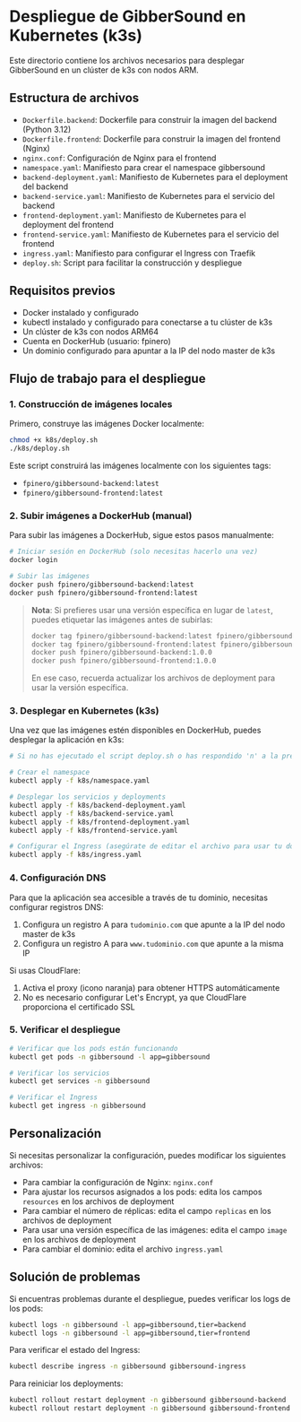 # Despliegue de GibberSound en Kubernetes (k3s)

Este directorio contiene los archivos necesarios para desplegar GibberSound en un clúster de k3s con nodos ARM.

## Estructura de archivos

- `Dockerfile.backend`: Dockerfile para construir la imagen del backend (Python 3.12)
- `Dockerfile.frontend`: Dockerfile para construir la imagen del frontend (Nginx)
- `nginx.conf`: Configuración de Nginx para el frontend
- `namespace.yaml`: Manifiesto para crear el namespace gibbersound
- `backend-deployment.yaml`: Manifiesto de Kubernetes para el deployment del backend
- `backend-service.yaml`: Manifiesto de Kubernetes para el servicio del backend
- `frontend-deployment.yaml`: Manifiesto de Kubernetes para el deployment del frontend
- `frontend-service.yaml`: Manifiesto de Kubernetes para el servicio del frontend
- `ingress.yaml`: Manifiesto para configurar el Ingress con Traefik
- `deploy.sh`: Script para facilitar la construcción y despliegue

## Requisitos previos

- Docker instalado y configurado
- kubectl instalado y configurado para conectarse a tu clúster de k3s
- Un clúster de k3s con nodos ARM64
- Cuenta en DockerHub (usuario: fpinero)
- Un dominio configurado para apuntar a la IP del nodo master de k3s

## Flujo de trabajo para el despliegue

### 1. Construcción de imágenes locales

Primero, construye las imágenes Docker localmente:

```bash
chmod +x k8s/deploy.sh
./k8s/deploy.sh
```

Este script construirá las imágenes localmente con los siguientes tags:
- `fpinero/gibbersound-backend:latest`
- `fpinero/gibbersound-frontend:latest`

### 2. Subir imágenes a DockerHub (manual)

Para subir las imágenes a DockerHub, sigue estos pasos manualmente:

```bash
# Iniciar sesión en DockerHub (solo necesitas hacerlo una vez)
docker login

# Subir las imágenes
docker push fpinero/gibbersound-backend:latest
docker push fpinero/gibbersound-frontend:latest
```

> **Nota**: Si prefieres usar una versión específica en lugar de `latest`, puedes etiquetar las imágenes antes de subirlas:
> ```bash
> docker tag fpinero/gibbersound-backend:latest fpinero/gibbersound-backend:1.0.0
> docker tag fpinero/gibbersound-frontend:latest fpinero/gibbersound-frontend:1.0.0
> docker push fpinero/gibbersound-backend:1.0.0
> docker push fpinero/gibbersound-frontend:1.0.0
> ```
> En ese caso, recuerda actualizar los archivos de deployment para usar la versión específica.

### 3. Desplegar en Kubernetes (k3s)

Una vez que las imágenes estén disponibles en DockerHub, puedes desplegar la aplicación en k3s:

```bash
# Si no has ejecutado el script deploy.sh o has respondido 'n' a la pregunta de despliegue

# Crear el namespace
kubectl apply -f k8s/namespace.yaml

# Desplegar los servicios y deployments
kubectl apply -f k8s/backend-deployment.yaml
kubectl apply -f k8s/backend-service.yaml
kubectl apply -f k8s/frontend-deployment.yaml
kubectl apply -f k8s/frontend-service.yaml

# Configurar el Ingress (asegúrate de editar el archivo para usar tu dominio)
kubectl apply -f k8s/ingress.yaml
```

### 4. Configuración DNS

Para que la aplicación sea accesible a través de tu dominio, necesitas configurar registros DNS:

1. Configura un registro A para `tudominio.com` que apunte a la IP del nodo master de k3s
2. Configura un registro A para `www.tudominio.com` que apunte a la misma IP

Si usas CloudFlare:
1. Activa el proxy (icono naranja) para obtener HTTPS automáticamente
2. No es necesario configurar Let's Encrypt, ya que CloudFlare proporciona el certificado SSL

### 5. Verificar el despliegue

```bash
# Verificar que los pods están funcionando
kubectl get pods -n gibbersound -l app=gibbersound

# Verificar los servicios
kubectl get services -n gibbersound

# Verificar el Ingress
kubectl get ingress -n gibbersound
```

## Personalización

Si necesitas personalizar la configuración, puedes modificar los siguientes archivos:

- Para cambiar la configuración de Nginx: `nginx.conf`
- Para ajustar los recursos asignados a los pods: edita los campos `resources` en los archivos de deployment
- Para cambiar el número de réplicas: edita el campo `replicas` en los archivos de deployment
- Para usar una versión específica de las imágenes: edita el campo `image` en los archivos de deployment
- Para cambiar el dominio: edita el archivo `ingress.yaml`

## Solución de problemas

Si encuentras problemas durante el despliegue, puedes verificar los logs de los pods:

```bash
kubectl logs -n gibbersound -l app=gibbersound,tier=backend
kubectl logs -n gibbersound -l app=gibbersound,tier=frontend
```

Para verificar el estado del Ingress:
```bash
kubectl describe ingress -n gibbersound gibbersound-ingress
```

Para reiniciar los deployments:
```bash
kubectl rollout restart deployment -n gibbersound gibbersound-backend
kubectl rollout restart deployment -n gibbersound gibbersound-frontend
``` 